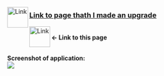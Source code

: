 
<img align="left" alt="Link" width="48px" src="https://user-images.githubusercontent.com/61249196/97901439-7bf79b00-1d3c-11eb-8a38-deeee9acc5fb.png" />[<h3>Link to page thath I made an upgrade</h3>][Project]
[<img align="left" alt="Link" width="48px" src="https://user-images.githubusercontent.com/61249196/97901250-33d87880-1d3c-11eb-9929-258090c52069.png" />][Link]
 <br><b><- Link to this page</b>
 
 <br>
<b>Screenshot of application: </b><br>
<img src="https://user-images.githubusercontent.com/61249196/97901160-11465f80-1d3c-11eb-8b2e-88fdb022512e.png">


[Project]: https://github.com/PawelKapusta/searchForYTvideos
[Link]: https://listing-yt-videos.netlify.app/
